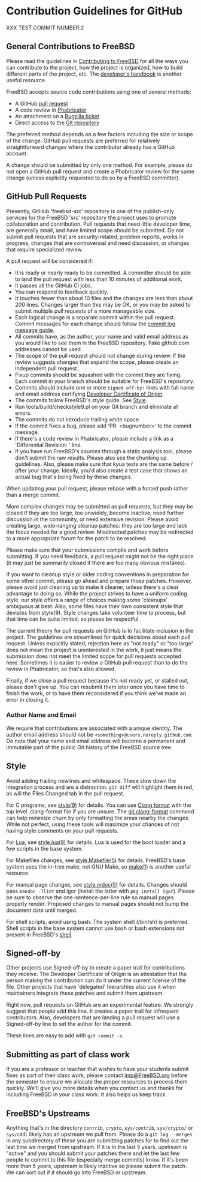 # Contribution Guidelines for GitHub

XXX TEST COMMIT NUMBER 2

## General Contributions to FreeBSD

Please read the guidelines in [Contributing to FreeBSD](https://docs.freebsd.org/en/articles/contributing/)
for all the ways you can contribute to the project, how the project is organized,
how to build different parts of the project, etc. The
[developer's handbook](https://docs.freebsd.org/en/books/developers-handbook/)
is another useful resource.

FreeBSD accepts source code contributions using one of several methods:
- A GitHub [pull request](https://github.com/freebsd/freebsd-src/pulls)
- A code review in [Phabricator](https://reviews.freebsd.org/differential)
- An attachment on a [Bugzilla ticket](https://bugs.freebsd.org)
- Direct access to the [Git repository](https://cgit.freebsd.org/src/)

The preferred method depends on a few factors including the size or scope of
the change.  GitHub pull requests are preferred for relatively straightforward
changes where the contributor already has a GitHub account.

A change should be submitted by only one method.  For example, please do not
open a GitHub pull request and create a Phabricator review for the same change
(unless explicitly requested to do so by a FreeBSD committer).

## GitHub Pull Requests

Presently, GitHub 'freebsd-src' repository is one of the publish-only services
for the FreeBSD 'src' repository the project uses to promote collaboration and
contribution.  Pull requests that need little developer time, are generally
small, and have limited scope should be submitted. Do not submit pull requests
that are security-related, problem reports, works in progress, changes that are controversial
and need discussion, or changes that require specialized review.

A pull request will be considered if:

* It is ready or nearly ready to be committed. A committer should be able to land the pull request with less than 10 minutes of additional work.
* It passes all the GitHub CI jobs.
* You can respond to feedback quickly.
* It touches fewer than about 10 files and the changes are less than about 200 lines. Changes larger than this may be OK, or you may be asked to submit multiple pull requests of a more manageable size.
* Each logical change is a separate commit within the pull request. Commit messages for each change should follow the [commit log message guide](https://docs.freebsd.org/en/articles/committers-guide/#commit-log-message).
* All commits have, as the author, your name and valid email address as you would like to see them in the FreeBSD repository. Fake github.com addresses cannot be used.
* The scope of the pull request should not change during review. If the review suggests changes that expand the scope, please create an independent pull request.
* Fixup commits should be squashed with the commit they are fixing. Each commit in your branch should be suitable for FreeBSD's repository.
* Commits should include one or more `Signed-off-by:` lines with full name and email address certifying [Developer Certificate of Origin](https://developercertificate.org/).
* The commits follow FreeBSD's style guide. See [Style](#Style).
* Run tools/build/checkstyle9.pl on your Git branch and eliminate all errors.
* The commits do not introduce trailing white space.
* If the commit fixes a bug, please add 'PR: \<bugnumber\>' to the commit message.
* If there's a code review in Phabricator, please include a link as a 'Differential Revision: ' line.
* If you have run FreeBSD's sources through a static analysis tool, please don't submit the raw results. Please also see the chunking up guidelines. Also, please make sure that kyua tests are the same before / after your change. Ideally, you'd also create a test case that shows an actual bug that's being fixed by these changes.

When updating your pull request, please rebase with a forced push rather than a
merge commit.

More complex changes may be submitted as pull requests, but they may be closed
if they are too large, too unwieldy, become inactive, need further discussion in
the community, or need extensive revision.  Please avoid creating large,
wide-ranging cleanup patches: they are too large and lack the focus needed for a
good review.  Misdirected patches may be redirected to a more appropriate forum
for the patch to be resolved.

Please make sure that your submissions compile and work before submitting. If
you need feedback, a pull request might not be the right place (it may just be
summarily closed if there are too many obvious mistakes).

If you want to cleanup style or older coding conventions in preparation for some
other commit, please go ahead and prepare those patches. However, please avoid just
cleaning up to make it cleaner, unless there's a clear advantage to doing
so. While the project strives to have a uniform coding style, our style offers a
range of choices making some 'cleanups' ambiguous at best. Also, some files have
their own consistent style that deviates from style(9). Style changes take
volunteer time to process, but that time can be quite limited, so please be
respectful.

The current theory for pull requests on GitHub is to facilitate inclusion in the
project. The guidelines are streamlined for quick decisions about each pull
request. Unless explicitly stated, rejection here as "not ready" or "too large"
does not mean the project is uninterested in the work, it just means the
submission does not meet the limited scope for pull requests accepted
here. Sometimes it is easier to review a GitHub pull request than to do the
review in Phabricator, so that's also allowed.

Finally, if we close a pull request because it's not ready yet, or stalled out,
please don't give up. You can resubmit them later once you have time to finish
the work, or to have them reconsidered if you think we've made an error in
closing it.

### Author Name and Email

We require that contributions are associated with a unique identity.
The author email address should not be `<something>@users.noreply.github.com`.
Do note that your name and email address will become a permanent and immutable
part of the public Git history of the FreeBSD source tree.

## Style

Avoid adding trailing newlines and whitespace. These slow down the integration
process and are a distraction. `git diff` will highlight them in red, as will
the Files Changed tab in the pull request.

For C programs, see [style(9)](https://man.freebsd.org/cgi/man.cgi?query=style&sektion=9)
for details. You can use [Clang format](https://clang.llvm.org/docs/ClangFormat.html)
with the top level .clang-format file if you are unsure. The
[git clang-format](https://github.com/llvm-mirror/clang/blob/master/tools/clang-format/git-clang-format)
command can help minimize churn by only formatting the areas nearby the changes. While
not perfect, using these tools will maximize your chances of not having style
comments on your pull requests.

For [Lua](https://www.lua.org), see
[style.lua(9)](https://man.freebsd.org/cgi/man.cgi?query=style.lua&sektion=9)
for details. Lua is used for the boot loader and a few scripts in the base system.

For Makefiles changes, see
[style.Makefile(5)](https://man.freebsd.org/cgi/man.cgi?query=style.Makefile&sektion=5)
for details. FreeBSD's base system uses the in-tree make, not GNU Make, so
[make(1)](https://man.freebsd.org/cgi/man.cgi?query=make&sektion=1) is another useful
resource.

For manual page changes, see
[style.mdoc(5)](https://man.freebsd.org/cgi/man.cgi?query=style.mdoc&sektion=5)
for details. Changes should pass `mandoc -Tlint` and igor (install the latter with `pkg install igor`).
Please be sure to observe the one-sentence-per-line rule so manual pages properly render.
Proposed changes to manual pages should not bump the document date until merged.

For shell scripts, avoid using bash. The system shell (/bin/sh) is preferred.
Shell scripts in the base system cannot use bash or bash extensions
not present in FreeBSD's [shell](https://man.freebsd.org/cgi/man.cgi?query=sh&sektion=1).

## Signed-off-by

Other projects use Signed-off-by to create a paper trail for contributions they
receive. The Developer Certificate of Origin is an attestation that the person
making the contribution can do it under the current license of the file. Other
projects that have 'delegated' hierarchies also use it when maintainers
integrate these patches and submit them upstream.

Right now, pull requests on GitHub are an experimental feature. We strongly
suggest that people add this line. It creates a paper trail for infrequent
contributors. Also, developers that are landing a pull request will use a
Signed-off-by line to set the author for the commit.

These lines are easy to add with `git commit -s`.

## Submitting as part of class work

If you are a professor or teacher that wishes to have your students submit fixes
as part of their class work, please contact imp@FreeBSD.org before the semester
to ensure we allocate the proper resources to process them quickly. We'll give
you more details when you contact us and thanks for including FreeBSD in your
class work. It also helps us keep track.

## FreeBSD's Upstreams

Anything that's in the directory `contrib`, `crypto`, `sys/contrib`,
`sys/crypto/` or `sys/cddl` likely has an upstream we pull from. Please do a
`git log --merges` in any subdirectory of these you are submitting patches for
to find out the last time we merged from upstream. If it is in the last 5 years,
upstream is "active" and you should submit your patches there and let the last
few people to commit to this file (especially merge commits) know. If it's been
more than 5 years, upstream is likely inactive so please submit the patch. We
can sort out if it should go into FreeBSD or upstream.
